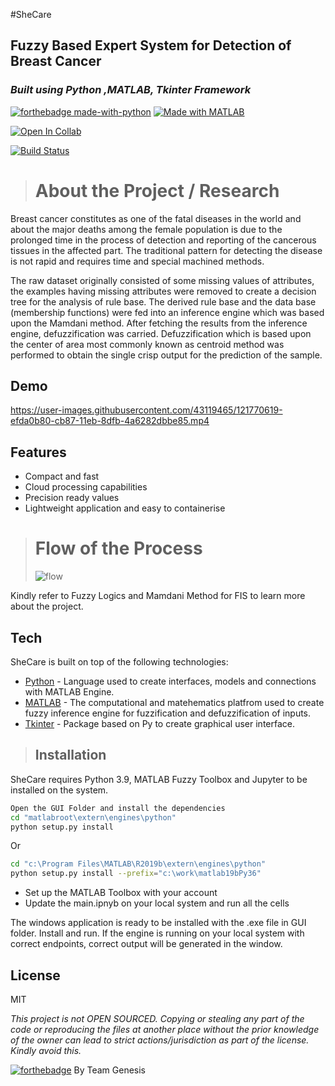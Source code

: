 #SheCare
## Fuzzy Based Expert System for Detection of Breast Cancer
### _Built using Python ,MATLAB, Tkinter Framework_

[![forthebadge made-with-python](http://ForTheBadge.com/images/badges/made-with-python.svg)](https://www.python.org/)
[![Made with MATLAB](https://img.shields.io/badge/Built%20With-MATLAB-blue?style=for-the-badge&logo=appveyor)](https://in.mathworks.com/?s_tid=gn_logo)


[![Open In Collab](https://colab.research.google.com/assets/colab-badge.svg)](https://colab.research.google.com/drive/1kdziARCjrVUgYILNEDWGcxMoEQVpXybS?usp=sharing)


[![Build Status](https://travis-ci.org/joemccann/dillinger.svg?branch=master)](https://travis-ci.org/joemccann/dillinger)


> # About the Project / Research


Breast cancer constitutes as one of the fatal diseases in the world and about the major deaths among the female population is due to the prolonged time in the process of detection and reporting of the cancerous tissues in the affected part. The traditional pattern for detecting the disease is not rapid and requires time and special machined methods.

The raw dataset originally consisted of some missing values of attributes, the examples having missing attributes were removed to create a decision tree for the analysis of rule base. The derived rule base and the data base (membership functions) were fed into an inference engine which was based upon the Mamdani method. After fetching the results from the inference engine, defuzzification was carried. Defuzzification which is based upon the center of area most commonly known as centroid method was performed to obtain the single crisp output for the prediction of the sample. 

## Demo

https://user-images.githubusercontent.com/43119465/121770619-efda0b80-cb87-11eb-8dfb-4a6282dbbe85.mp4

## Features

- Compact and fast
- Cloud processing capabilities
- Precision ready values
- Lightweight application and easy to containerise

> # Flow of the Process
> ![flow](https://user-images.githubusercontent.com/43119465/121770749-d2f20800-cb88-11eb-9de1-03b7d9076f15.png)

Kindly refer to Fuzzy Logics and Mamdani Method for FIS to learn more about the project.


## Tech
SheCare is built on top of the following technologies: 

- [Python](https://www.python.org) - Language used to create interfaces, models and connections with MATLAB Engine.
- [MATLAB](https://in.mathworks.com/products/matlab.html) - The computational and matehematics platfrom used to create fuzzy inference engine for fuzzification and defuzzification of inputs.
- [Tkinter](https://docs.python.org/3/library/tkinter.html) - Package based on Py to create graphical user interface. 


> ## Installation

SheCare requires Python 3.9, MATLAB Fuzzy Toolbox and Jupyter to be installed on the system.


```sh
Open the GUI Folder and install the dependencies
cd "matlabroot\extern\engines\python"
python setup.py install

```
Or
```sh
cd "c:\Program Files\MATLAB\R2019b\extern\engines\python" 
python setup.py install --prefix="c:\work\matlab19bPy36"
```
- Set up the MATLAB Toolbox with your account
- Update the main.ipnyb on your local system and run all the cells

The windows application is ready to be installed with the .exe file in GUI folder. Install and run. If the engine is running on your local system with correct endpoints, correct output will be generated in the window.

## License
MIT

_This project is not OPEN SOURCED. Copying or stealing any part of the code or reproducing the files at another place without the prior knowledge of the owner can lead to strict actions/jurisdiction as part of the license. Kindly avoid this._

[![forthebadge](https://forthebadge.com/images/badges/built-with-love.svg)](https://forthebadge.com)  By Team Genesis









